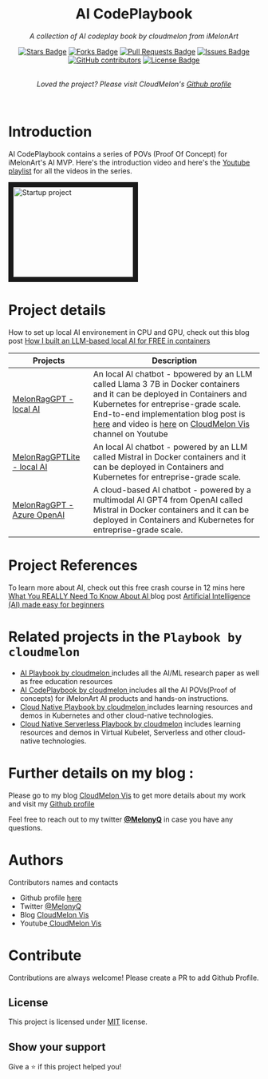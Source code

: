 <h1 align="center">AI CodePlaybook</h1>
<p align="center"><i>A collection of AI codeplay book by cloudmelon from iMelonArt</i></p>
<div align="center">
  <a href="https://github.com/iMelonArt/AI-CodePlaybook/stargazers"><img src="https://img.shields.io/github/stars/iMelonArt/AI-CodePlaybook" alt="Stars Badge"/></a>
<a href="https://github.com/iMelonArt/AI-CodePlaybook/network/members"><img src="https://img.shields.io/github/forks/iMelonArt/AI-CodePlaybook" alt="Forks Badge"/></a>
<a href="https://github.com/iMelonArt/AI-CodePlaybook/pulls"><img src="https://img.shields.io/github/issues-pr/iMelonArt/AI-CodePlaybook" alt="Pull Requests Badge"/></a>
<a href="https://github.com/iMelonArt/AI-CodePlaybook/issues"><img src="https://img.shields.io/github/issues/iMelonArt/AI-CodePlaybook" alt="Issues Badge"/></a>
<a href="https://github.com/iMelonArt/AI-CodePlaybook/graphs/contributors"><img alt="GitHub contributors" src="https://img.shields.io/github/contributors/iMelonArt/AI-CodePlaybook?color=2b9348"></a>
<a href="https://github.com/iMelonArt/AI-CodePlaybook/blob/main/LICENSE"><img src="https://img.shields.io/github/license/iMelonArt/AI-CodePlaybook?color=2b9348" alt="License Badge"/></a>
</div>
<br>
<p align="center"><i>Loved the project? Please visit CloudMelon's <a href="https://github.com/cloudmelon">Github profile</a></i></p>
<br>

# Introduction

AI CodePlaybook contains a series of POVs (Proof Of Concept) for iMelonArt's AI MVP. Here's the introduction video and here's the [Youtube playlist](https://bit.ly/ai-startup-cloudmelon) for all the videos in the series.

<a href="http://www.youtube.com/watch?feature=player_embedded&v=0FoRYTFwGec" target="_blank"><img src="http://img.youtube.com/vi/0FoRYTFwGec/0.jpg" 
alt="Startup project" width="240" height="180" border="10" /></a>


# Project details 
How to set up local AI environement in CPU and GPU, check out this blog post [How I built an LLM-based local AI for FREE in containers](https://cloudmelonvision.com/how-i-built-an-llm-based-local-ai-for-free-in-docker-containers/)

| Projects | Description |
| --- | --- |
| [MelonRagGPT - local AI](https://github.com/iMelonArt/AI-Playbook/melonRagGPT) | An local AI chatbot - bpowered by an LLM called Llama 3 7B in Docker containers and it can be deployed in Containers and Kubernetes for entreprise-grade scale. End-to-end implementation blog post is [here]() and video is [here]() on [CloudMelon Vis]() channel on Youtube|
| [MelonRagGPTLite - local AI](https://github.com/iMelonArt/AI-Playbook/melonRagGPTLite) | An local AI chatbot - powered by an LLM called Mistral in Docker containers and it can be deployed in Containers and Kubernetes for entreprise-grade scale. |
| [MelonRagGPT - Azure OpenAI](https://github.com/iMelonArt/AI-Playbook/melonOpenAIRagGPT) | A cloud-based AI chatbot - powered by a multimodal AI GPT4 from OpenAI called Mistral in Docker containers and it can be deployed in Containers and Kubernetes for entreprise-grade scale. |
 
# Project References
To learn more about AI, check out this free crash course in 12 mins here [What You REALLY Need To Know About AI ](https://youtu.be/aW3GmbCnWW4) blog post [Artificial Intelligence (AI) made easy for beginners](https://cloudmelonvision.com/artificial-intelligence-ai-made-easy-for-beginners/)


# Related projects in the `Playbook by cloudmelon ` 

- [AI Playbook by cloudmelon ](https://github.com/iMelonArt/AI-Playbook)includes all the AI/ML research paper as well as free education resources
- [AI CodePlaybook by cloudmelon ](https://github.com/iMelonArt/AI-Playbook)includes all the AI POVs(Proof of concepts) for iMelonArt AI products and hands-on instructions.
- [Cloud Native Playbook by cloudmelon ](https://github.com/cloudmelon/Cloud-Native-Playbook) includes learning resources and demos in Kubernetes and other cloud-native technologies.
- [Cloud Native Serverless Playbook by cloudmelon](https://github.com/cloudmelon/Cloud-Native-Serverless-Playbook) includes learning resources and demos in Virtual Kubelet, Serverless and other cloud-native technologies.

# Further details on my blog : 

Please go to my blog [CloudMelon Vis](https://cloudmelonvision.com) to get more details about my work and visit my <a href="https://github.com/cloudmelon">Github profile</a></i></p>

Feel free to reach out to my twitter [**@MelonyQ**](https://twitter.com/MelonyQ) in case you have any questions. 

# Authors

Contributors names and contacts

- Github profile [here](https://github.com/cloudmelon)
- Twitter [@MelonyQ](https://twitter.com/melonyq)
- Blog [CloudMelon Vis](https://cloudmelonvision.com)
- Youtube[ CloudMelon Vis](https://www.youtube.com/@CloudMelonVis?sub_confirmation=1)

# Contribute

Contributions are always welcome! Please create a PR to add Github Profile.

## License

This project is licensed under [MIT](https://opensource.org/licenses/MIT) license.

## Show your support

Give a ⭐️ if this project helped you!

